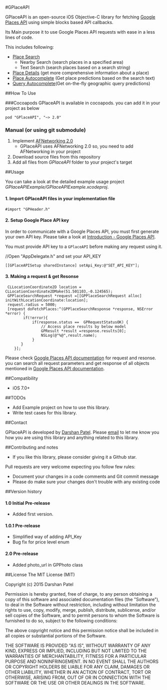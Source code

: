#GPlaceAPI

GPlaceAPI is an open-source iOS Objective-C library for fetching [Google Places API][1] using simple blocks based API callbacks.

Its Main purpose it to use Google Places API requests with ease in a less lines of code. 

This includes following:

 - [Place Search][2]
     - Nearby Search (search places in a specified area)
     - Text Search (search places based on a search string)
 - [Place Details][3] (get more comprehensive information about a place)
 - [Place Autocomplete][7]  (Get place predictions based on the search text)
 - [Query Autocomplete][8](Get on-the-fly geographic query predictions)

##How To Use

###Cocoapods
GPlaceAPI is available in cocoapods. you can add it in your project as below

`pod "GPlaceAPI", "~> 2.0"`

### Manual (or using git submodule)
 1. Implement [AFNetworking 2.0][4]
    - GPlaceAPI uses AFNetworking 2.0 so, you need to add AFNetworking in your project 
 2. Download source files from this repository
 3. Add all files from *GPlaceAPI* folder to your project's target

##Usage

You can take a look at the detailed example usage project *GPlaceAPIExample/GPlaceAPIExample.xcodeproj*.

#### 1. Import GPlaceAPI files in your implementation file

`#import "GPHeader.h"`

#### 2. Setup Google Place API key

In order to communicate with a Google Places API, you must first generate your own API key. Please take a look at [Introduction - Google Places API][5].

You must provide API key to a `GPlaceAPI` before making any request using it.

//Open "AppDelegate.h" and set your API_KEY

`[[GPlaceAPISetup sharedInstance] setApi_Key:@"SET_API_KEY"];`

#### 3. Making a request & get Resonse
```
 CLLocationCoordinate2D location = CLLocationCoordinate2DMake(51.501103,-0.124565);
 GPPlaceSearchRequest *request =[[GPPlaceSearchRequest alloc] initWithLocationCoordinate:location];
 request.radius = 5000;
 [request doFetchPlaces:^(GPPlaceSearchResponse *response, NSError *error) {
       	if(!error){
			if(response.status ==  GPRequestStatusOK) {
                // Access place results by below model
                GPResult *result =response.results[0];
                NSLog(@"%@",result.name);
            }
       } 
    }];
```
Please check [Google Places API documentation][1] for request and resonse. you can search all request parameters and get response of all objects mentioned in [Google Places API documentation][1].


##Compatibility

 - iOS 7.0+

##TODOs

- Add Example project on how to use this library.
- Write test cases for this library.

##Contact

GPlaceAPI is developed by [Darshan Patel](http://iosexception.com). Please [email](mailto:developer.ios89@gmail.com) to let me know you how you are using this library and anything related to this library.

##Contributing and notes

 - If you like this library, please consider giving it a Github star.

Pull requests are very welcome expecting you follow few rules:

 - Document your changes in a code comments and Git commit message
 - Please do make sure your changes don't trouble with any existing code

##Version history

#### 1.0 Initial Pre-release
- Added first version.

#### 1.0.1 Pre-release
- Simplified way of adding API_Key
- Bug fix for price level enum

#### 2.0 Pre-release
- Added photo_url in GPPhoto class



##License
The MIT License (MIT)

Copyright (c) 2015 Darshan Patel

Permission is hereby granted, free of charge, to any person obtaining a copy
of this software and associated documentation files (the "Software"), to deal
in the Software without restriction, including without limitation the rights
to use, copy, modify, merge, publish, distribute, sublicense, and/or sell
copies of the Software, and to permit persons to whom the Software is
furnished to do so, subject to the following conditions:

The above copyright notice and this permission notice shall be included in
all copies or substantial portions of the Software.

THE SOFTWARE IS PROVIDED "AS IS", WITHOUT WARRANTY OF ANY KIND, EXPRESS OR
IMPLIED, INCLUDING BUT NOT LIMITED TO THE WARRANTIES OF MERCHANTABILITY,
FITNESS FOR A PARTICULAR PURPOSE AND NONINFRINGEMENT. IN NO EVENT SHALL THE
AUTHORS OR COPYRIGHT HOLDERS BE LIABLE FOR ANY CLAIM, DAMAGES OR OTHER
LIABILITY, WHETHER IN AN ACTION OF CONTRACT, TORT OR OTHERWISE, ARISING FROM,
OUT OF OR IN CONNECTION WITH THE SOFTWARE OR THE USE OR OTHER DEALINGS IN
THE SOFTWARE.


  [1]: https://developers.google.com/places/documentation/
  [2]: https://developers.google.com/places/documentation/search
  [3]: https://developers.google.com/places/documentation/details
  [4]:https://github.com/AFNetworking/AFNetworking
  [5]: https://developers.google.com/places/documentation/#Authentication
  [7]:https://developers.google.com/places/webservice/autocomplete
  [8]:https://developers.google.com/places/webservice/query
  
